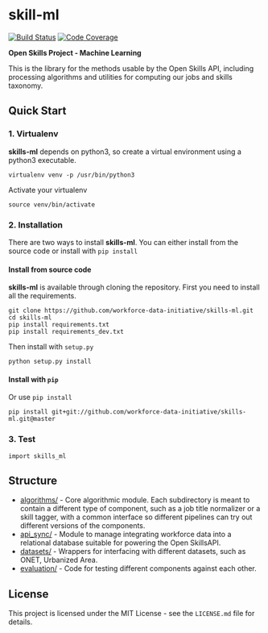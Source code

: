 skill-ml
=========

[![Build Status](https://travis-ci.org/workforce-data-initiative/skills-ml.svg?branch=master)](https://travis-ci.org/workforce-data-initiative/skills-ml)
[![Code Coverage](https://codecov.io/gh/workforce-data-initiative/skills-ml/branch/master/graph/badge.svg)](https://codecov.io/gh/workforce-data-initiative/skills-ml)

**Open Skills Project - Machine Learning**

This is the library for the methods usable by the Open Skills API, including processing algorithms and utilities for computing our jobs and skills taxonomy.



Quick Start
-----------
### 1. Virtualenv
**skills-ml** depends on python3, so create a virtual environment using a python3 executable.

    virtualenv venv -p /usr/bin/python3
    
Activate your virtualenv
    
    source venv/bin/activate

### 2. Installation

There are two ways to install **skills-ml**. You can either install from the source code or install with `pip install`

#### Install from source code

**skills-ml** is available through cloning the repository. First you need to install all the requirements.

	git clone https://github.com/workforce-data-initiative/skills-ml.git
	cd skills-ml
	pip install requirements.txt
	pip install requirements_dev.txt

Then install with `setup.py`
  
    python setup.py install

#### Install with `pip`

Or use `pip install`
    
    pip install git+git://github.com/workforce-data-initiative/skills-ml.git@master

### 3. Test

    import skills_ml

Structure
----------
- [algorithms/](https://github.com/workforce-data-initiative/skills-ml/tree/documentation/skills_ml/algorithms) - Core algorithmic module. Each subdirectory is meant to contain a different type of component, such as a job title normalizer or a skill tagger, with a common interface so different pipelines can try out different versions of the components.
- [api_sync/](https://github.com/workforce-data-initiative/skills-ml/tree/documentation/skills_ml/api_sync) - Module to manage integrating workforce data into a relational database suitable for powering the Open SkillsAPI.
- [datasets/](https://github.com/workforce-data-initiative/skills-ml/tree/documentation/skills_ml/datasets) - Wrappers for interfacing with different datasets, such as ONET, Urbanized Area.
- [evaluation/](https://github.com/workforce-data-initiative/skills-ml/tree/documentation/skills_ml/evaluation) - Code for testing different components against each other.

License
-------
This project is licensed under the MIT License - see the `LICENSE.md` file for details.